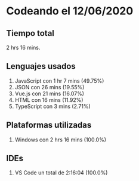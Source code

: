 # Codeando el 12/06/2020

## Tiempo total
2 hrs 16 mins.

## Lenguajes usados
1. JavaScript con 1 hr 7 mins (49.75%)
1. JSON con 26 mins (19.55%)
1. Vue.js con 21 mins (16.07%)
1. HTML con 16 mins (11.92%)
1. TypeScript con 3 mins (2.71%)

## Plataformas utilizadas
1. Windows con 2 hrs 16 mins (100.0%)

## IDEs
1. VS Code un total de 2:16:04 (100.0%)
